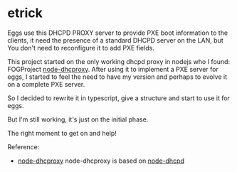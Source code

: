 # etrick

Eggs use this DHCPD PROXY server to provide PXE boot information to the clients, it need the presence of a standard DHCPD server on the LAN, but You don't need to reconfigure it to add PXE fields.

This project started on the only working dhcpd proxy in nodejs who I found: FOGProject [node-dhcproxy](https://github.com/FOGProject/node-dhcproxy). After using it to implement a PXE server for eggs, I started to feel the need to have my version and perhaps to evolve it on a complete PXE server. 

So I decided to rewrite it in typescript, give a structure and start to use it for eggs.

But I'm still working, it's just on the initial phase. 

The right moment to get on and help! 

Reference:
* [node-dhcproxy](https://github.com/FOGProject/node-dhcproxy) node-dhcproxy is based on [node-dhcpd](https://github.com/glaszig/node-dhcpd)

 